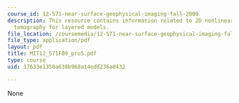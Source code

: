```yaml
---
course_id: 12-571-near-surface-geophysical-imaging-fall-2009
description: This resource contains information related to 2D nonlinear traveltime
  tomography for layered models.
file_location: /coursemedia/12-571-near-surface-geophysical-imaging-fall-2009/17633e1350a638b968a14edd236a0432_MIT12_571F09_pro5.pdf
file_type: application/pdf
layout: pdf
title: MIT12_571F09_pro5.pdf
type: course
uid: 17633e1350a638b968a14edd236a0432

---
```

None